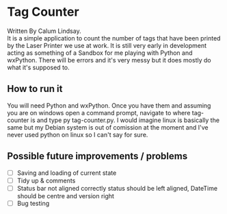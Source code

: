 # Tag Counter
Written By Calum Lindsay.  
 It is a simple application to count the number of tags that have been printed by the Laser Printer we use at work. It is still very early in development acting as something of a Sandbox for me playing with Python and wxPython. There will be errors and it's very messy but it does mostly do what it's supposed to.

## How to run it
You will need Python and wxPython. Once you have them and assuming you are on windows open a command prompt, navigate to where tag-counter is and type py tag-counter.py. I would imagine linux is basically the same but my Debian system is out of comission at the moment and I've never used python on linux so I can't say for sure.

## Possible future improvements / problems
- [ ] Saving and loading of current state
- [ ] Tidy up & comments
- [ ] Status bar not aligned correctly status should be left aligned, DateTime should be centre and version right
- [ ] Bug testing